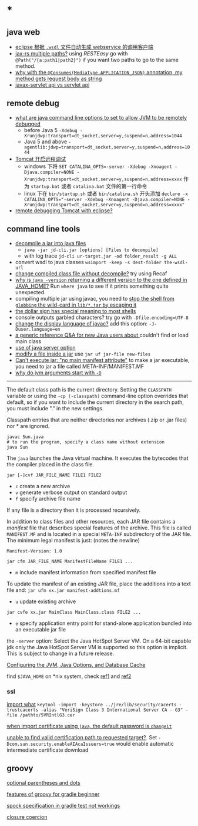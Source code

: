 # *

## java web

- [eclipse 根据 `.wsdl` 文件自动生成 webservice 的调用客户端](https://www.cnblogs.com/wqsbk/p/5297223.html)
- [jax-rs multiple paths?](https://stackoverflow.com/questions/4784028/jax-rs-multiple-paths/34921732) using _RESTEasy_ go with `@Path("/{a:path1|path2}")` if you want two paths to go to the same method.
- [why with the `@Consumes(MediaType.APPLICATION_JSON)` annotation, my method gets request body as string](https://stackoverflow.com/questions/24588822/consumesmediatype-application-json-annotation-but-getting-request-body-as-str)
- [javax-servlet api vs servlet api](https://stackoverflow.com/questions/34349047/difference-between-javax-servlet-api-jar-vs-servlet-api-jar)

## remote debug

- [what are java command line options to set to allow JVM to be remotely debugged](https://stackoverflow.com/a/138518/11844003)
  - before Java 5 `-Xdebug -Xrunjdwp:transport=dt_socket,server=y,suspend=n,address=1044`
  - Java 5 and above `-agentlib:jdwp=transport=dt_socket,server=y,suspend=n,address=1044`
- [Tomcat 开启远程调试](https://huangyijie.com/2013/10/29/tomcat-remote-debug/)
  - windows 下将 `SET CATALINA_OPTS=-server -Xdebug -Xnoagent -Djava.compiler=NONE -Xrunjdwp:transport=dt_socket,server=y,suspend=n,address=xxxx` 作为 `startup.bat` 或者 `catalina.bat` 文件的第一行命令
  - linux 下在 `bin/startup.sh` 或者 `bin/catalina.sh` 开头添加 `declare -x CATALINA_OPTS="-server -Xdebug -Xnoagent -Djava.compiler=NONE -Xrunjdwp:transport=dt_socket,server=y,suspend=n,address=xxxx"`
- [remote debugging Tomcat with eclipse?](https://stackoverflow.com/questions/3835612/remote-debugging-tomcat-with-eclipse)

## command line tools

- [decompile a jar into java files](https://stackoverflow.com/questions/35564270/how-to-decompile-a-jar-into-java-files-from-command-prompt/49906852)
  - `java -jar jd-cli.jar [options] [Files to decompile]`
  - with log trace `jd-cli ur-target.jar -od folder_result -g ALL`
- convert wsdl to java classes `wsimport -keep -s dest-folder the-wsdl-url`
- [change compiled class file without decompile?](https://stackoverflow.com/questions/14069082/how-to-change-already-compiled-class-file-without-decompile) try using Recaf
- [why is `java -version` returning a different version to the one defined in JAVA_HOME?](https://superuser.com/questions/237737/why-is-java-version-returning-a-different-version-to-the-one-defined-in-java-ho) Run `where java` to see if it prints something quite unexpected.
- compiling multiple jar using javac, you need to [stop the shell from `globbing` the wild-card in `lib/*.jar` by escaping it](https://stackoverflow.com/questions/30313812/compiling-multiple-jar-and-java-files-using-javac)
- [the dollar sign has special meaning to most shells](https://stackoverflow.com/a/18442432/11844003)
- console outputs garbled characters? try go with `-Dfile.encoding=UTF-8`
- [change the display language of javac?](https://stackoverflow.com/questions/23749714/how-to-change-the-display-language-of-javac-to-english) add this option: `-J-Duser.language=en`
- [a generic reference Q&A for new Java users about ](https://stackoverflow.com/questions/18093928/what-does-could-not-find-or-load-main-class-mean) couldn't find or load main class
- [use of java server option](https://stackoverflow.com/questions/17608639/use-of-java-server-option)
- [modify a file inside a jar](https://stackoverflow.com/questions/1224817/modifying-a-file-inside-a-jar) use `jar uf jar-file new-files`
- [Can't execute jar: "no main manifest attribute"](https://stackoverflow.com/questions/9689793/cant-execute-jar-file-no-main-manifest-attribute) to make a jar executable, you need to jar a file called META-INF/MANIFEST.MF
- [why do jvm arguments start with `-D`](https://stackoverflow.com/questions/44745261/why-do-jvm-arguments-start-with-d)

---

The default class path is the current directory. Setting the `CLASSPATH` variable or using the `-cp (-classpath)` command-line option overrides that default, so if you want to include the current directory in the search path, you must include "." in the new settings.

Classpath entries that are neither directories nor archives (.zip or .jar files) nor * are ignored.

```shell script
javac Sun.java
# to run the program, specify a class name without extension
java Sun
```

The `java` launches the Java virtual machine. It executes the bytecodes that the compiler placed in the class file.

`jar [-]cvf JAR_FILE_NAME FILE1 FILE2`

- `c` create a new archive
- `v` generate verbose output on standard output
- `f` specify archive file name

If any file is a directory then it is processed recursively.

In addition to class files and other resources, each JAR file contains a _manifest_ file that describes special features of the archive. This file is called `MANIFEST.MF` and is located in a special `META-INF` subdirectory of the JAR file. The minimum legal manifest is just: (notes the newline)

```text
Manifest-Version: 1.0

```

`jar cfm JAR_FILE_NAME ManifestFileName FILE1 ...`

- `m` include manifest information from specified manifest file

To update the manifest of an existing JAR file, place the additions into a text file and: `jar ufm xx.jar manifest-addtions.mf`

- `u` update existing archive

`jar cvfe xx.jar MainClass MainClass.class FILE2 ...`

- `e` specify application entry point for stand-alone application bundled into an executable jar file

the `-server` option: Select the Java HotSpot Server VM. On a 64-bit capable jdk only the Java HotSpot Server VM is supported so this option is implicit. This is subject to change in a future release.

[Configuring the JVM, Java Options, and Database Cache](https://docs.oracle.com/cd/E37116_01/install.111210/e23737/configuring_jvm.htm#OUDIG00007)

find `$JAVA_HOME` on *nix system, check [ref1](https://unix.stackexchange.com/questions/154955/how-to-find-where-is-java-home-set) and [ref2](https://unix.stackexchange.com/questions/21689/how-to-find-path-where-jdk-installed)

### ssl

[import what](https://stackoverflow.com/a/22406950/11844003) `keytool -import -keystore ../jre/lib/security/cacerts -trustcacerts -alias "VeriSign Class 3 International Server CA - G3" -file /pathto/SVRIntlG3.cer`

[when import certificate using `java`, the default password is `changeit`](https://superuser.com/questions/1506440/import-certificates-using-command-line-on-windows)

[unable to find valid certification path to requested target?](https://stackoverflow.com/questions/65721938/unable-to-find-valid-certification-path-to-requested-target-when-loading-rdf-fr). Set `-Dcom.sun.security.enableAIAcaIssuers=true` would enable automatic intermediate certificate download

## groovy

[optional parentheses and dots](https://stackoverflow.com/questions/34711081/groovy-optional-parentheses-and-dots)

[features of groovy for gradle beginner](http://cloudchen.logdown.com/posts/248361/features-of-groovy-for-gradle-beginner)

[spock specification in gradle test not workings](https://stackoverflow.com/questions/57907876/trying-to-run-spock-specification-using-gradle-test-events-were-not-received)

[closure coercion](https://docs.groovy-lang.org/latest/html/documentation/core-semantics.html#closure-coercion)
